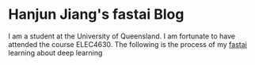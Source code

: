 # Hanjun Jiang's fastai Blog
I am a student at the University of Queensland. I am fortunate to have attended the course ELEC4630. 
The following is the process of my <a href="https://www.fast.ai/">fastai</a> learning about deep learning
